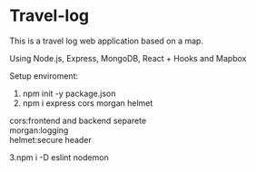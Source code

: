 # Travel-log

This is a travel log web application based on a map.

Using Node.js, Express, MongoDB, React + Hooks and Mapbox


Setup enviroment:

1. npm init -y       package.json
2. npm i express cors morgan helmet       

cors:frontend and backend separete<br />
morgan:logging<br />
helmet:secure header<br />


3.npm i -D eslint nodemon 
